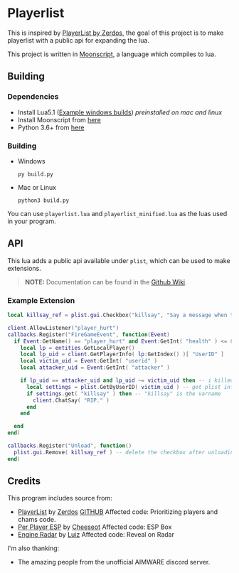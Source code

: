 
# Playerlist

This is inspired by [PlayerList by Zerdos](https://github.com/zer420/Player-List), the goal of this project is to make playerlist with a public api for expanding the lua.

This project is written in [Moonscript](https://moonscript.org), a language which compiles to lua.

## Building

### Dependencies
  - Install Lua5.1 ([Example windows builds](https://github.com/rjpcomputing/luaforwindows/releases/latest)) *preinstalled on mac and linux*
  - Install Moonscript from [here](https://moonscript.org/#installation)
  - Python 3.6+ from [here](https://www.python.org/downloads/)

### Building
  - Windows
    ```
    py build.py
    ```
  - Mac or Linux
    ```
    python3 build.py
    ```
  
  You can use `playerlist.lua` and `playerlist_minified.lua` as the luas used in your program.

## API

This lua adds a public api available under `plist`, which can be used to make extensions.

> **NOTE:** Documentation can be found in the [Github Wiki](https://github.com/Le0Developer/playerlist/wiki#api).

### Example Extension

```lua
local killsay_ref = plist.gui.Checkbox("killsay", "Say a message when they die", false)

client.AllowListener("player_hurt")
callbacks.Register("FireGameEvent", function(Event)
  if Event:GetName() == "player_hurt" and Event:GetInt( "health" ) <= 0 then -- someone died
    local lp = entities.GetLocalPlayer()
    local lp_uid = client.GetPlayerInfo( lp:GetIndex() )[ "UserID" ]
    local victim_uid = Event:GetInt( "userid" )
    local attacker_uid = Event:GetInt( "attacker" )

    if lp_uid == attacker_uid and lp_uid ~= victim_uid then -- i killed someone and it's not myself
      local settings = plist.GetByUserID( victim_uid ) -- get plist info
      if settings.get( "killsay" ) then -- "killsay" is the varname
        client.ChatSay( "RIP." )
      end
    end

  end
end)

callbacks.Register("Unload", function()
  plist.gui.Remove( killsay_ref ) -- delete the checkbox after unloading
end)
```

## Credits

This program includes source from:
  - [PlayerList](https://aimware.net/forum/thread/136420) by [Zerdos](https://aimware.net/forum/user/119901) [GITHUB](https://github.com/zer420/Player-List) Affected code: Prioritizing players and chams code.
  - [Per Player ESP](https://aimware.net/forum/thread/109067) by [Cheeseot](https://aimware.net/forum/user/215088) Affected code: ESP Box
  - [Engine Radar](https://aimware.net/forum/thread/88645) by [Luiz](https://aimware.net/forum/user/70416) Affected code: Reveal on Radar

I'm also thanking:
  - The amazing people from the unofficial AIMWARE discord server.
